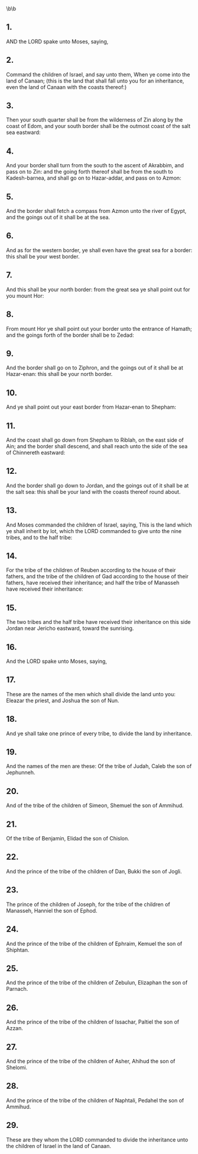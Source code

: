 \b\b
## 1.
AND the LORD spake unto Moses, saying,
## 2.
Command the children of Israel, and say unto them, When ye come into the land of Canaan; (this is the land that shall fall unto you for an inheritance, even the land of Canaan with the coasts thereof:)
## 3.
Then your south quarter shall be from the wilderness of Zin along by the coast of Edom, and your south border shall be the outmost coast of the salt sea eastward:
## 4.
And your border shall turn from the south to the ascent of Akrabbim, and pass on to Zin: and the going forth thereof shall be from the south to Kadesh-barnea, and shall go on to Hazar-addar, and pass on to Azmon:
## 5.
And the border shall fetch a compass from Azmon unto the river of Egypt, and the goings out of it shall be at the sea.
## 6.
And as for the western border, ye shall even have the great sea for a border: this shall be your west border.
## 7.
And this shall be your north border: from the great sea ye shall point out for you mount Hor:
## 8.
From mount Hor ye shall point out your border unto the entrance of Hamath; and the goings forth of the border shall be to Zedad:
## 9.
And the border shall go on to Ziphron, and the goings out of it shall be at Hazar-enan: this shall be your north border.
## 10.
And ye shall point out your east border from Hazar-enan to Shepham:
## 11.
And the coast shall go down from Shepham to Riblah, on the east side of Ain; and the border shall descend, and shall reach unto the side of the sea of Chinnereth eastward:
## 12.
And the border shall go down to Jordan, and the goings out of it shall be at the salt sea: this shall be your land with the coasts thereof round about.
## 13.
And Moses commanded the children of Israel, saying, This is the land which ye shall inherit by lot, which the LORD commanded to give unto the nine tribes, and to the half tribe:
## 14.
For the tribe of the children of Reuben according to the house of their fathers, and the tribe of the children of Gad according to the house of their fathers, have received their inheritance; and half the tribe of Manasseh have received their inheritance:
## 15.
The two tribes and the half tribe have received their inheritance on this side Jordan near Jericho eastward, toward the sunrising.
## 16.
And the LORD spake unto Moses, saying,
## 17.
These are the names of the men which shall divide the land unto you: Eleazar the priest, and Joshua the son of Nun.
## 18.
And ye shall take one prince of every tribe, to divide the land by inheritance.
## 19.
And the names of the men are these: Of the tribe of Judah, Caleb the son of Jephunneh.
## 20.
And of the tribe of the children of Simeon, Shemuel the son of Ammihud.
## 21.
Of the tribe of Benjamin, Elidad the son of Chislon.
## 22.
And the prince of the tribe of the children of Dan, Bukki the son of Jogli.
## 23.
The prince of the children of Joseph, for the tribe of the children of Manasseh, Hanniel the son of Ephod.
## 24.
And the prince of the tribe of the children of Ephraim, Kemuel the son of Shiphtan.
## 25.
And the prince of the tribe of the children of Zebulun, Elizaphan the son of Parnach.
## 26.
And the prince of the tribe of the children of Issachar, Paltiel the son of Azzan.
## 27.
And the prince of the tribe of the children of Asher, Ahihud the son of Shelomi.
## 28.
And the prince of the tribe of the children of Naphtali, Pedahel the son of Ammihud.
## 29.
These are they whom the LORD commanded to divide the inheritance unto the children of Israel in the land of Canaan.
